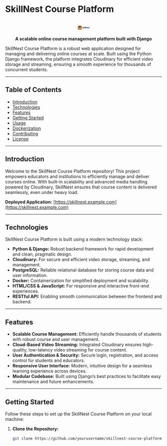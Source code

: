 # SkillNest Course Platform

<p align="center">
  <img src="/src/skillnest.png" alt="SkillNest Logo" style="max-width: 3rem;">
  <br>
  <strong>A scalable online course management platform built with Django</strong>
</p>

SkillNest Course Platform is a robust web application designed for managing and delivering online courses at scale. Built using the Python Django framework, the platform integrates Cloudinary for efficient video storage and streaming, ensuring a smooth experience for thousands of concurrent students.

---

## Table of Contents

- [Introduction](#introduction)
- [Technologies](#technologies)
- [Features](#features)
- [Getting Started](#getting-started)
- [Usage](#usage)
- [Dockerization](#dockerization)
- [Contributing](#contributing)
- [License](#license)

---

## Introduction

Welcome to the SkillNest Course Platform repository! This project empowers educators and institutions to efficiently manage and deliver courses online. With built-in scalability and advanced media handling powered by Cloudinary, SkillNest ensures that course content is delivered seamlessly, even under heavy load.

**Deployed Application:** [https://skillnest.example.com](https://skillnest.example.com)

---

## Technologies

SkillNest Course Platform is built using a modern technology stack:
- **Python & Django:** Robust backend framework for rapid development and clean, pragmatic design.
- **Cloudinary:** For secure and efficient video storage, streaming, and management.
- **PostgreSQL:** Reliable relational database for storing course data and user information.
- **Docker:** Containerization for simplified deployment and scalability.
- **HTML/CSS & JavaScript:** For responsive and interactive front-end experiences.
- **RESTful API:** Enabling smooth communication between the frontend and backend.

---

## Features

- **Scalable Course Management:** Efficiently handle thousands of students with robust course and user management.
- **Cloud-Based Video Streaming:** Integrated Cloudinary ensures high-quality, low-latency video streaming for course content.
- **User Authentication & Security:** Secure login, registration, and access control for students and educators.
- **Responsive User Interface:** Modern, intuitive design for a seamless learning experience across devices.
- **Modular Codebase:** Built using Django’s best practices to facilitate easy maintenance and future enhancements.

---

## Getting Started

Follow these steps to set up the SkillNest Course Platform on your local machine:

1. **Clone the Repository:**
   ```bash
   git clone https://github.com/yourusername/skillnest-course-platform.git
